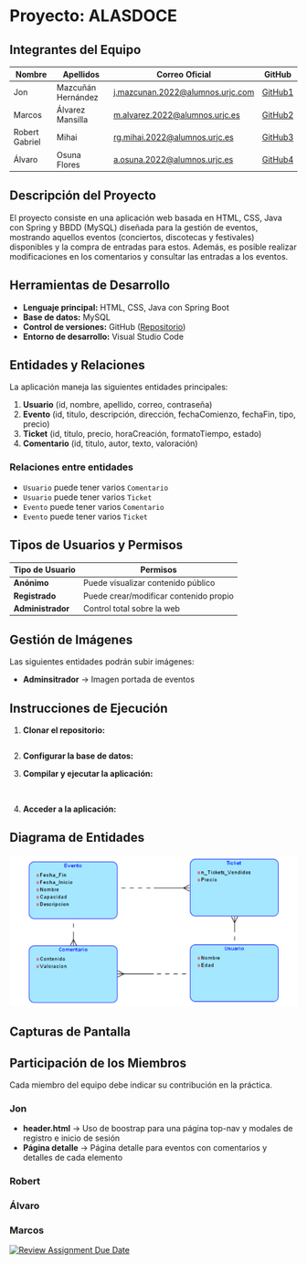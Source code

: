 # Proyecto: ALASDOCE

## Integrantes del Equipo

| Nombre | Apellidos | Correo Oficial | GitHub |
|--------|----------|---------------|--------|
| Jon | Mazcuñán Hernández | j.mazcunan.2022@alumnos.urjc.com | [GitHub1](https://github.com/jonmazh) |
| Marcos | Álvarez Mansilla | m.alvarez.2022@alumnos.urjc.es | [GitHub2](https://github.com/MarcosAlvarezMansilla) |
| Robert Gabriel | Mihai | rg.mihai.2022@alumnos.urjc.es | [GitHub3](https://github.com/robert07112004) |
| Álvaro | Osuna Flores | a.osuna.2022@alumnos.urjc.es | [GitHub4](https://github.com/AlvaroOsunaFlores) |

## Descripción del Proyecto

El proyecto consiste en una aplicación web basada en HTML, CSS, Java con Spring y BBDD (MySQL) diseñada para la gestión de eventos,
mostrando aquellos eventos (conciertos, discotecas y festivales) disponibles y la compra de entradas para estos. Además, es posible
realizar modificaciones en los comentarios y consultar las entradas a los eventos.

## Herramientas de Desarrollo

- **Lenguaje principal:** HTML, CSS, Java con Spring Boot
- **Base de datos:** MySQL
- **Control de versiones:** GitHub ([Repositorio](https://github.com/SSDD-2025/practica-sistemas-distribuidos-2025-grupo-13.git))
- **Entorno de desarrollo:** Visual Studio Code

## Entidades y Relaciones

La aplicación maneja las siguientes entidades principales:

1. **Usuario** (id, nombre, apellido, correo, contraseña)
2. **Evento** (id, titulo, descripción, dirección, fechaComienzo, fechaFin, tipo, precio)
3. **Ticket** (id, titulo, precio, horaCreación, formatoTiempo, estado)
4. **Comentario** (id, titulo, autor, texto, valoración)

### Relaciones entre entidades

- `Usuario` puede tener varios `Comentario`
- `Usuario` puede tener varios `Ticket`
- `Evento` puede tener varios `Comentario`
- `Evento` puede tener varios `Ticket`

## Tipos de Usuarios y Permisos

| Tipo de Usuario | Permisos |
|----------------|----------|
| **Anónimo** | Puede visualizar contenido público |
| **Registrado** | Puede crear/modificar contenido propio |
| **Administrador** | Control total sobre la web |

## Gestión de Imágenes

Las siguientes entidades podrán subir imágenes:

- **Adminsitrador** → Imagen portada de eventos

## Instrucciones de Ejecución

1. **Clonar el repositorio:**
   ```sh

   ```
2. **Configurar la base de datos:**
  
3. **Compilar y ejecutar la aplicación:**
   ```sh
  
   ```
4. **Acceder a la aplicación:**
 
## Diagrama de Entidades

![Diagrama ER](img/diagramaer.png)

## Capturas de Pantalla


## Participación de los Miembros

Cada miembro del equipo debe indicar su contribución en la práctica.

### Jon
- **header.html** → Uso de boostrap para una página top-nav y modales de registro e inicio de sesión
- **Página detalle** → Página detalle para eventos con comentarios y detalles de cada elemento

### Robert

### Álvaro

### Marcos


[![Review Assignment Due Date](https://classroom.github.com/assets/deadline-readme-button-22041afd0340ce965d47ae6ef1cefeee28c7c493a6346c4f15d667ab976d596c.svg)](https://classroom.github.com/a/D1C1HU9V)
